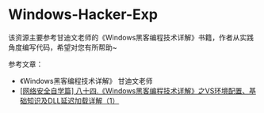 # Windows-Hacker-Exp

该资源主要参考甘迪文老师的《Windows黑客编程技术详解》书籍，作者从实践角度编写代码，希望对您有所帮助~ 


参考文章：<br />
- 《Windows黑客编程技术详解》 甘迪文老师 <br />
- [[网络安全自学篇] 八十四.《Windows黑客编程技术详解》之VS环境配置、基础知识及DLL延迟加载详解（1）](https://blog.csdn.net/Eastmount/article/details/106718606) <br />

